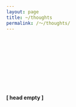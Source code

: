 ```yaml
---
layout: page
title: ~/thoughts
permalink: /～/thoughts/
---
```

#### &nbsp;

#### &nbsp;

#### &nbsp;

#### &nbsp;

#### [ head empty ]
